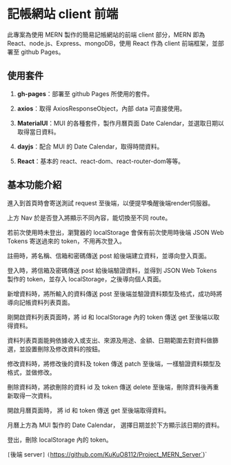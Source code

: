# 記帳網站 client 前端  
此專案為使用 MERN 製作的簡易記帳網站的前端 client 部分，MERN 即為 React、node.js、Express、mongoDB，使用 React 作為 client 前端框架，並部署至 github Pages。  

## 使用套件
1. **gh-pages**：部署至 github Pages 所使用的套件。  
  
2. **axios**：取得 AxiosResponseObject，內部 data 可直接使用。  
  
3. **MaterialUI**：MUI 的各種套件，製作月曆頁面 Date Calendar，並選取日期以取得當日資料。  
  
4. **dayjs**：配合 MUI 的 Date Calendar，取得時間資料。  
  
5. **React**：基本的 react、react-dom、react-router-dom等等。  
  
## 基本功能介紹
進入到首頁時會寄送測試 request 至後端，以便提早喚醒後端render伺服器。  
  
上方 Nav 於是否登入將顯示不同內容，能切換至不同 route。  
  
若前次使用時未登出，瀏覽器的 localStorage 會保有前次使用時後端 JSON Web Tokens 寄送過來的 token，不用再次登入。  
  
註冊時，將名稱、信箱和密碼傳送 post 給後端建立資料，並導向登入頁面。  
  
登入時，將信箱及密碼傳送 post 給後端驗證資料，並得到 JSON Web Tokens 製作的 token，並存入 localStorage，之後導向個人頁面。  
  
新增資料時，將所輸入的資料傳送 post 至後端並驗證資料類型及格式，成功時將導向記帳資料列表頁面。  
  
剛開啟資料列表頁面時，將 id 和 localStorage 內的 token 傳送 get 至後端以取得資料。  
  
資料列表頁面能夠依據收入或支出、來源及用途、金額、日期範圍去對資料做篩選，並設置刪除及修改資料的按鈕。  
  
修改資料時，將修改後的資料及 token 傳送 patch 至後端，一樣驗證資料類型及格式，並做修改。  
  
刪除資料時，將欲刪除的資料 id 及 token 傳送 delete 至後端，刪除資料後再重新取得一次資料。  
  
開啟月曆頁面時， 將 id 和 token 傳送 get 至後端取得資料。  
  
月曆上方為 MUI 製作的 Date Calendar， 選擇日期並於下方顯示該日期的資料。
  
登出，刪除 localStorage 內的 token。  
  
  `[`後端 server`]` `(`https://github.com/KuKuO8112/Project_MERN_Server`)`
